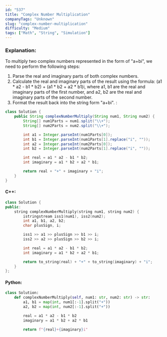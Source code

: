 ```yaml
---
id: "537"
title: "Complex Number Multiplication"
companyTags: "Unknown"
slug: "complex-number-multiplication"
difficulty: "Medium"
tags: ["Math", "String", "Simulation"]
---
```


### Explanation:
To multiply two complex numbers represented in the form of "a+bi", we need to perform the following steps:
1. Parse the real and imaginary parts of both complex numbers.
2. Calculate the real and imaginary parts of the result using the formula: (a1 * a2 - b1 * b2) + (a1 * b2 + a2 * b1)i, where a1, b1 are the real and imaginary parts of the first number, and a2, b2 are the real and imaginary parts of the second number.
3. Format the result back into the string form "a+bi".
:
```java
class Solution {
    public String complexNumberMultiply(String num1, String num2) {
        String[] num1Parts = num1.split("\\+");
        String[] num2Parts = num2.split("\\+");

        int a1 = Integer.parseInt(num1Parts[0]);
        int b1 = Integer.parseInt(num1Parts[1].replace("i", ""));
        int a2 = Integer.parseInt(num2Parts[0]);
        int b2 = Integer.parseInt(num2Parts[1].replace("i", ""));

        int real = a1 * a2 - b1 * b2;
        int imaginary = a1 * b2 + a2 * b1;

        return real + "+" + imaginary + "i";
    }
}
```

#### C++:
```cpp
class Solution {
public:
    string complexNumberMultiply(string num1, string num2) {
        istringstream iss1(num1), iss2(num2);
        int a1, b1, a2, b2;
        char plusSign, i;

        iss1 >> a1 >> plusSign >> b1 >> i;
        iss2 >> a2 >> plusSign >> b2 >> i;

        int real = a1 * a2 - b1 * b2;
        int imaginary = a1 * b2 + a2 * b1;

        return to_string(real) + "+" + to_string(imaginary) + "i";
    }
};
```

#### Python:
```python
class Solution:
    def complexNumberMultiply(self, num1: str, num2: str) -> str:
        a1, b1 = map(int, num1[:-1].split("+"))
        a2, b2 = map(int, num2[:-1].split("+"))

        real = a1 * a2 - b1 * b2
        imaginary = a1 * b2 + a2 * b1

        return f"{real}+{imaginary}i"
```